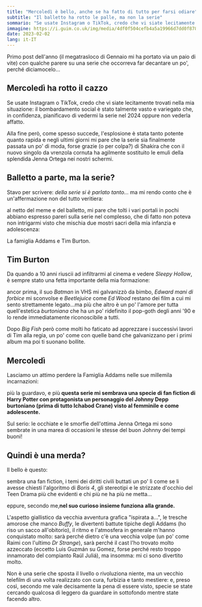 ```yaml
---
title: "Mercoledì è bello, anche se ha fatto di tutto per farsi odiare"
subtitle: "Il balletto ha rotto le palle, ma non la serie"
sommario: "Se usate Instagram o TikTok, credo che vi siate lecitamente trovati nella mia situazione, il bombardamento social è stato talmente vasto e variegato che, in confidenza, pianificavo di vedermi la serie nel 2024 oppure non vederla affatto..."
immagine: https://i.guim.co.uk/img/media/4df0f504cefb4a5a19966d7dd0f8787b45c6d4ff/259_0_3000_1800/master/3000.jpg?width=1200&height=1200&quality=85&auto=format&fit=crop&s=39bc597b181b507e50198d6f4984274d
date: 2023-02-02
lang: it-IT
---
```


Primo post dell'anno (il megatrasloco di Gennaio mi ha portato via un paio di vite) con qualche parere su una serie che occorreva far decantare un po', perché diciamocelo...

## Mercoledì ha rotto il cazzo

Se usate Instagram o TikTok, credo che vi siate lecitamente trovati nella mia situazione: il bombardamento social è stato talmente vasto e variegato che, in confidenza, pianificavo di vedermi la serie nel 2024 oppure non vederla affatto.

Alla fine però, come spesso succede, l'esplosione è stata tanto potente quanto rapida e negli ultimi giorni mi pare che la serie sia finalmente passata un po' di moda, forse grazie (o per colpa?) di Shakira che con il nuovo singolo da vrenzola cornuta ha agilmente sostituito le emuli della splendida Jenna Ortega nei nostri schermi.

## Balletto a parte, ma la serie?

Stavo per scrivere: _della serie si è parlato tanto..._ ma mi rendo conto che è un'affermazione non del tutto veritiera: 

al netto del meme e del balletto, mi pare che tolti i vari portali in pochi abbiano espresso pareri sulla serie nel complesso, che di fatto non poteva non intrigarmi visto che mischia due mostri sacri della mia infanzia e adolescenza: 

La famiglia Addams e Tim Burton.

## Tim Burton

Da quando a 10 anni riuscii ad infiltrarmi al cinema e vedere _Sleepy Hollow_, è sempre stato una fetta importante della mia formazione:

ancor prima, il suo _Batman_ in VHS mi galvanizzò da bimbo, _Edward mani di forbice_ mi sconvolse e _Beetlejuice_ come _Ed Wood_ restano dei film a cui mi sento strettamente legato...ma più che altro è un po' l'amore per tutta quell'estetica _burtoniana_ che ha un po' ridefinito il pop-goth degli anni '90 e lo rende immediatamente riconoscibile a tutti.

Dopo _Big Fish_ però come molti ho faticato ad apprezzare i successivi lavori di Tim alla regia, un po' come con quelle band che galvanizzano per i primi album ma poi ti suonano bollite.

## Mercoledì 

Lasciamo un attimo perdere la Famiglia Addams nelle sue millemila incarnazioni: 

più la guardavo, e più **questa serie mi sembrava una specie di fan fiction di Harry Potter con protagonista un personaggio del Johnny Depp burtoniano (prima di tutto Ichabod Crane) visto al femminile e come adolescente.**

Sul serio: le occhiate e le smorfie dell'ottima Jenna Ortega mi sono sembrate in una marea di occasioni le stesse del buon Johnny dei tempi buoni!

## Quindi è una merda?

Il bello è questo: 

sembra una fan fiction, i temi dei diritti civili buttati un po' lì come se li avesse chiesti l'algoritmo di _Boris 4_, gli stereotipi e le strizzate d'occhio del Teen Drama più che evidenti e chi più ne ha più ne metta...

eppure, secondo me,**nel suo curioso insieme funziona alla grande.**

L'aspetto giallistico da vecchia avventura grafica "ispirata a...", le tresche amorose che manco _Buffy_, le divertenti battute tipiche degli Addams (ho riso un sacco all'obitorio), il ritmo e l'atmosfera in generale m'hanno conquistato molto: sarà perché dietro c'è una vecchia volpe (un po' come Raimi con l'ultimo _Dr Strange_), sarà perché il cast l'ho trovato molto azzeccato (eccetto Luis Guzmán su Gomez, forse perché resto troppo innamorato del compianto Raúl Juliá), ma insomma: mi ci sono divertito molto.

Non è una serie che sposta il livello o rivoluziona niente, ma un vecchio telefilm di una volta realizzato con cura, furbizia e tanto mestiere: e, preso così, secondo me vale decisamente la pena di essere visto, specie se state cercando qualcosa di leggero da guardare in sottofondo mentre state facendo altro.